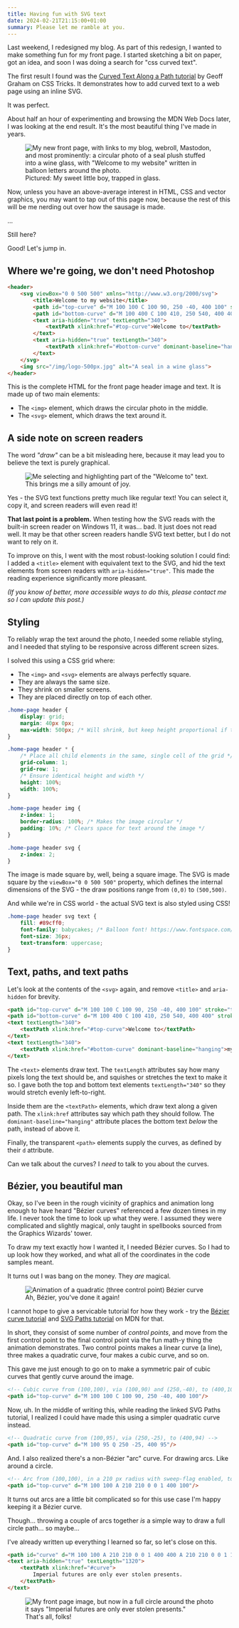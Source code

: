 ```yaml
---
title: Having fun with SVG text
date: 2024-02-21T21:15:00+01:00
summary: Please let me ramble at you.
---
```


Last weekend, I redesigned my blog. As part of this redesign, I wanted to make something fun for my front page. I started sketching a bit on paper, got an idea, and soon I was doing a search for "css curved text".

The first result I found was the [Curved Text Along a Path tutorial](https://css-tricks.com/snippets/svg/curved-text-along-path/) by Geoff Graham on CSS Tricks. It demonstrates how to add curved text to a web page using an inline SVG.

It was perfect.

About half an hour of experimenting and browsing the MDN Web Docs later, I was looking at the end result. It's the most beautiful thing I've made in years.

<figure>
    <img
        src="/img/2024-02-18-front-page-screenshot.jpg"
        alt="My new front page, with links to my blog, webroll, Mastodon, and most prominently: a circular photo of a seal plush stuffed into a wine glass, with &quot;Welcome to my website&quot; written in balloon letters around the photo.">
    <figcaption>Pictured: My sweet little boy, trapped in glass.</figcaption>
</figure>

Now, unless you have an above-average interest in HTML, CSS and vector graphics, you may want to tap out of this page now, because the rest of this will be me nerding out over how the sausage is made.

...

Still here?

Good! Let's jump in.

## Where we're going, we don't need Photoshop

```html
<header>
    <svg viewBox="0 0 500 500" xmlns="http://www.w3.org/2000/svg">
        <title>Welcome to my website</title>
        <path id="top-curve" d="M 100 100 C 100 90, 250 -40, 400 100" stroke="transparent" fill="transparent"/>
        <path id="bottom-curve" d="M 100 400 C 100 410, 250 540, 400 400" stroke="transparent" fill="transparent"/>
        <text aria-hidden="true" textLength="340">
            <textPath xlink:href="#top-curve">Welcome to</textPath>
        </text>
        <text aria-hidden="true" textLength="340">
            <textPath xlink:href="#bottom-curve" dominant-baseline="hanging">my website</textPath>
        </text>
    </svg>
    <img src="/img/logo-500px.jpg" alt="A seal in a wine glass">
</header>
```

This is the complete HTML for the front page header image and text. It is made up of two main elements:

- The `<img>` element, which draws the circular photo in the middle.
- The `<svg>` element, which draws the text around it.

## A side note on screen readers

The word _"draw"_ can be a bit misleading here, because it may lead you to believe the text is purely graphical.

<figure>
    <img
        src="/img/2024-02-18-front-page-marked-text-v2.jpg"
        alt="Me selecting and highlighting part of the &quot;Welcome to&quot; text.">
    <figcaption>This brings me a silly amount of joy.</figcaption>
</figure>

Yes - the SVG text functions pretty much like regular text! You can select it, copy it, and screen readers will even read it!

**That last point is a problem.** When testing how the SVG reads with the built-in screen reader on Windows 11, it was... bad. It just does not read well. It may be that other screen readers handle SVG text better, but I do not want to rely on it.

To improve on this, I went with the most robust-looking solution I could find: I added a `<title>` element with equivalent text to the SVG, and hid the text elements from screen readers with `aria-hidden="true"`. This made the reading experience significantly more pleasant.

_(If you know of better, more accessible ways to do this, please contact me so I can update this post.)_

## Styling

To reliably wrap the text around the photo, I needed some reliable styling, and I needed that styling to be responsive across different screen sizes.

I solved this using a CSS grid where:

- The `<img>` and `<svg>` elements are always perfectly square.
- They are always the same size.
- They shrink on smaller screens.
- They are placed directly on top of each other.

```css
.home-page header {
    display: grid;
    margin: 40px 0px;
    max-width: 500px; /* Will shrink, but keep height proportional if the screen is narrow */
}

.home-page header * {
    /* Place all child elements in the same, single cell of the grid */
    grid-column: 1;
    grid-row: 1;
    /* Ensure identical height and width */
    height: 100%;
    width: 100%;
}

.home-page header img {
    z-index: 1;
    border-radius: 100%; /* Makes the image circular */
    padding: 10%; /* Clears space for text around the image */
}

.home-page header svg {
    z-index: 2;
}
```

The image is made square by, well, being a square image. The SVG is made square by the `viewBox="0 0 500 500"` property, which defines the internal dimensions of the SVG - the draw positions range from `(0,0)` to `(500,500)`.

And while we're in CSS world - the actual SVG text is also styled using CSS!

```css
.home-page header svg text {
    fill: #89cff0;
    font-family: babycakes; /* Balloon font! https://www.fontspace.com/babycakes-font-f20531 */
    font-size: 36px;
    text-transform: uppercase;
}
```

## Text, paths, and text paths

Let's look at the contents of the `<svg>` again, and remove `<title>` and `aria-hidden` for brevity.

```html
<path id="top-curve" d="M 100 100 C 100 90, 250 -40, 400 100" stroke="transparent" fill="transparent"/>
<path id="bottom-curve" d="M 100 400 C 100 410, 250 540, 400 400" stroke="transparent" fill="transparent"/>
<text textLength="340">
    <textPath xlink:href="#top-curve">Welcome to</textPath>
</text>
<text textLength="340">
    <textPath xlink:href="#bottom-curve" dominant-baseline="hanging">my website</textPath>
</text>
```

The `<text>` elements draw text. The `textLength` attributes say how many pixels long the text should be, and squishes or stretches the text to make it so. I gave both the top and bottom text elements `textLength="340"` so they would stretch evenly left-to-right.

Inside them are the `<textPath>` elements, which draw text along a given path. The `xlink:href` attributes say which path they should follow. The `dominant-baseline="hanging"` attribute places the bottom text _below_ the path, instead of above it.

Finally, the transparent `<path>` elements supply the curves, as defined by their `d` attribute.

Can we talk about the curves? I _need_ to talk to you about the curves.

## Bézier, you beautiful man

Okay, so I've been in the rough vicinity of graphics and animation long enough to have heard "Bézier curves" referenced a few dozen times in my life. I never took the time to look up what they were. I assumed they were complicated and slightly magical, only taught in spellbooks sourced from the Graphics Wizards' tower.

To draw my text exactly how I wanted it, I needed Bézier curves. So I had to up look how they worked, and what all of the coordinates in the code samples meant.

It turns out I was bang on the money. They _are_ magical.

<figure>
    <img
        src="/img/bezier-quadratic.gif"
        alt="Animation of a quadratic (three control point) Bézier curve">
    <figcaption>Ah, Bézier, you've done it again!</figcaption>
</figure>

I cannot hope to give a servicable tutorial for how they work - try the [Bézier curve tutorial](https://developer.mozilla.org/en-US/docs/Glossary/Bezier_curve) and [SVG Paths tutorial](https://developer.mozilla.org/en-US/docs/Web/SVG/Tutorial/Paths) on MDN for that.

In short, they consist of some number of _control points_, and move from the first control point to the final control point via the fun math-y thing the animation demonstrates. Two control points makes a linear curve (a line), three makes a quadratic curve, four makes a cubic curve, and so on.

This gave me just enough to go on to make a symmetric pair of cubic curves that gently curve around the image.

```html
<!-- Cubic curve from (100,100), via (100,90) and (250,-40), to (400,100) -->
<path id="top-curve" d="M 100 100 C 100 90, 250 -40, 400 100"/>
```

Now, uh. In the middle of writing this, while reading the linked SVG Paths tutorial, I realized I could have made this using a simpler quadratic curve instead.

```html
<!-- Quadratic curve from (100,95), via (250,-25), to (400,94) -->
<path id="top-curve" d="M 100 95 Q 250 -25, 400 95"/>
```

And. I also realized there's a non-Bézier "arc" curve. For drawing arcs. Like around a circle.

```html
<!-- Arc from (100,100), in a 210 px radius with sweep-flag enabled, to (400,100) -->
<path id="top-curve" d="M 100 100 A 210 210 0 0 1 400 100"/>
```

It turns out arcs are a little bit complicated so for this use case I'm happy keeping it a Bézier curve.

Though... throwing a couple of arcs together _is_ a simple way to draw a full circle path... so maybe...

I've already written up everything I learned so far, so let's close on this.

```html
<path id="curve" d="M 100 100 A 210 210 0 0 1 400 400 A 210 210 0 0 1 100 100" stroke="transparent" fill="transparent"/>
<text aria-hidden="true" textLength="1320">
    <textPath xlink:href="#curve">
        Imperial futures are only ever stolen presents.
    </textPath>
</text>
```

<figure>
    <img
        src="/img/2024-02-21-imperial-futures-are-only-ever-stolen-presents.jpg"
        alt="My front page image, but now in a full circle around the photo it says &quot;Imperial futures are only ever stolen presents.&quot;">
    <figcaption>That's all, folks!</figcaption>
</figure>
